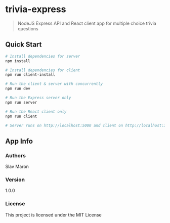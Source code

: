# trivia-express

> NodeJS Express API and React client app for multiple choice trivia questions

## Quick Start

``` bash
# Install dependencies for server
npm install

# Install dependencies for client
npm run client-install

# Run the client & server with concurrently
npm run dev

# Run the Express server only
npm run server

# Run the React client only
npm run client

# Server runs on http://localhost:5000 and client on http://localhost:3000
```

## App Info

### Authors

Slav Maron

### Version

1.0.0

### License

This project is licensed under the MIT License
